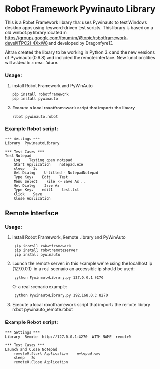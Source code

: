 # Robot Framework Pywinauto Library

This is a Robot Framework library that uses Pywinauto to test Windows desktop apps using keyword-driven test scripts.
This library is based on a old winbot.py library located in https://groups.google.com/forum/m/#!topic/robotframework-devel/lTPC2H4XxW8 and developed by Dragonfyre13. 

Altran created the library to be working in Python 3.x and the new versions of Pywinauto (0.6.8) and included the remote interface. 
New functionalities will added in a near future.

### Usage:
1. install Robot Framework and PyWinAuto

       pip install robotframework
       pip install pywinauto
    
3. Execute a local robotframework script that imports the library

       robot pywinauto.robot
    
### Example Robot script:
    *** Settings ***
    Library  PywinautoLibrary

    *** Test Cases ***
    Test Notepad
        Log    Testing open notepad
        Start Application    notepad.exe
        sleep    1s
        Get Dialog    Untitled - NotepadNotepad
        Type Keys    Edit    Test
        Menu Select    File -> Save As...
        Get Dialog    Save As
        Type Keys    edit1    test.txt
        Click    Save
        Close Application
    

## Remote Interface
### Usage:

1. install Robot Framework, Remote Library and PyWinAuto

        pip install robotframework
        pip install robotremoteserver
        pip install pywinauto

2. Launch the remote server: in this example we're using the localhost ip (127.0.0.1), in a real scenario an accessible ip should be used:    
        
        python PywinautoLibrary.py 127.0.0.1 8270
    
    Or a real scenario example:
   
        python PywinautoLibrary.py 192.168.0.2 8270
    
3. Execute a local robotframework script that imports the remote library
    robot pywinauto_remote.robot
    
    
### Example Robot script:
    *** Settings ***
    Library  Remote  http://127.0.0.1:8270  WITH NAME  remote0
    
    *** Test Cases ***
    Launch and Close Notepad
        remote0.Start Application    notepad.exe
        sleep   2s
        remote0.Close Application
        

